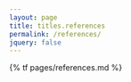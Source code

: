 ```yaml
---
layout: page
title: titles.references
permalink: /references/
jquery: false
---
```


{% tf pages/references.md %}
